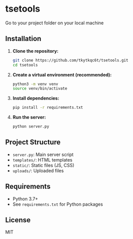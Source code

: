 # tsetools

Go to your project folder on your local machine

## Installation

1. **Clone the repository:**
   ```bash
   git clone https://github.com/tkytkqc6t/tsetools.git
   cd tsetools
   ```

2. **Create a virtual environment (recommended):**
   ```bash
   python3 -m venv venv
   source venv/bin/activate
   ```

3. **Install dependencies:**
   ```bash
   pip install -r requirements.txt
   ```

4. **Run the server:**
   ```bash
   python server.py
   ```

## Project Structure

- `server.py`: Main server script
- `templates/`: HTML templates
- `static/`: Static files (JS, CSS)
- `uploads/`: Uploaded files

## Requirements

- Python 3.7+
- See `requirements.txt` for Python packages

## License

MIT
